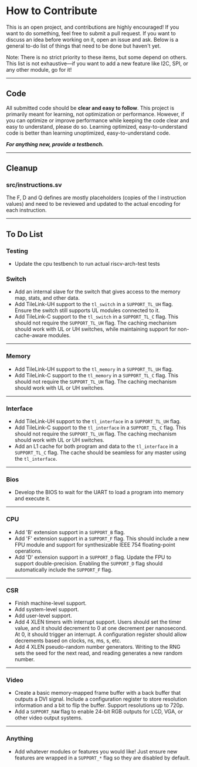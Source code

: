 # How to Contribute

This is an open project, and contributions are highly encouraged! If you want to do something, feel free to submit a pull request. If you want to discuss an idea before working on it, open an issue and ask. Below is a general to-do list of things that need to be done but haven't yet. 

Note: There is no strict priority to these items, but some depend on others. This list is not exhaustive—if you want to add a new feature like I2C, SPI, or any other module, go for it!

---

## Code

All submitted code should be **clear and easy to follow**. This project is primarily meant for learning, not optimization or performance. However, if you can optimize or improve performance while keeping the code clear and easy to understand, please do so. Learning optimized, easy-to-understand code is better than learning unoptimized, easy-to-understand code.

***For anything new, provide a testbench.***

---

## Cleanup

### src/instructions.sv

The F, D and Q defines are mostly placeholders (copies of the I instruction values) and need to be reviewed and updated to the actual encoding for each instruction.

---

## To Do List

### **Testing**

- Update the cpu testbench to run actual riscv-arch-test tests

### **Switch**

- Add an internal slave for the switch that gives access to the memory map, stats, and other data.
- Add TileLink-UH support to the `tl_switch` in a `SUPPORT_TL_UH` flag. Ensure the switch still supports UL modules connected to it.
- Add TileLink-C support to the `tl_switch` in a `SUPPORT_TL_C` flag. This should not require the `SUPPORT_TL_UH` flag. The caching mechanism should work with UL or UH switches, while maintaining support for non-cache-aware modules.

---

### **Memory**

- Add TileLink-UH support to the `tl_memory` in a `SUPPORT_TL_UH` flag.
- Add TileLink-C support to the `tl_memory` in a `SUPPORT_TL_C` flag. This should not require the `SUPPORT_TL_UH` flag. The caching mechanism should work with UL or UH switches.

---

### **Interface**

- Add TileLink-UH support to the `tl_interface` in a `SUPPORT_TL_UH` flag.
- Add TileLink-C support to the `tl_interface` in a `SUPPORT_TL_C` flag. This should not require the `SUPPORT_TL_UH` flag. The caching mechanism should work with UL or UH switches.
- Add an L1 cache for both program and data to the `tl_interface` in a `SUPPORT_TL_C` flag. The cache should be seamless for any master using the `tl_interface`.

---

### **Bios**

- Develop the BIOS to wait for the UART to load a program into memory and execute it.

---

### **CPU**

- Add 'B' extension support in a `SUPPORT_B` flag.
- Add 'F' extension support in a `SUPPORT_F` flag. This should include a new FPU module and support for synthesizable IEEE 754 floating-point operations.
- Add 'D' extension support in a `SUPPORT_D` flag. Update the FPU to support double-precision. Enabling the `SUPPORT_D` flag should automatically include the `SUPPORT_F` flag.

---

### **CSR**

- Finish machine-level support.
- Add system-level support.
- Add user-level support.
- Add 4 XLEN timers with interrupt support. Users should set the timer value, and it should decrement to 0 at one decrement per nanosecond. At 0, it should trigger an interrupt. A configuration register should allow decrements based on clocks, ns, ms, s, etc.
- Add 4 XLEN pseudo-random number generators. Writing to the RNG sets the seed for the next read, and reading generates a new random number.

---

### **Video**

- Create a basic memory-mapped frame buffer with a back buffer that outputs a DVI signal. Include a configuration register to store resolution information and a bit to flip the buffer. Support resolutions up to 720p.
- Add a `SUPPORT_RAW` flag to enable 24-bit RGB outputs for LCD, VGA, or other video output systems.

---

### **Anything**

- Add whatever modules or features you would like! Just ensure new features are wrapped in a `SUPPORT_*` flag so they are disabled by default.

